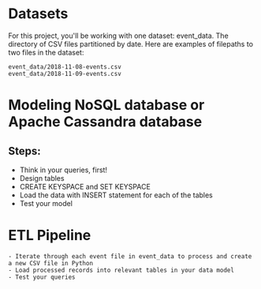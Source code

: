 # Datasets

For this project, you'll be working with one dataset: event_data. The directory of CSV files partitioned by date. Here are examples of filepaths to two files in the dataset:

```
event_data/2018-11-08-events.csv
event_data/2018-11-09-events.csv
```

# Modeling NoSQL database or Apache Cassandra database

## Steps:
 - Think in your queries, first!
 - Design tables
 - CREATE KEYSPACE and SET KEYSPACE 
 - Load the data with INSERT statement for each of the tables
 - Test your model

# ETL Pipeline

    - Iterate through each event file in event_data to process and create a new CSV file in Python
    - Load processed records into relevant tables in your data model
    - Test your queries
